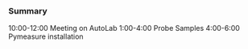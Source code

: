 ### Summary
10:00-12:00 Meeting on AutoLab
1:00-4:00 Probe Samples
4:00-6:00 Pymeasure installation
